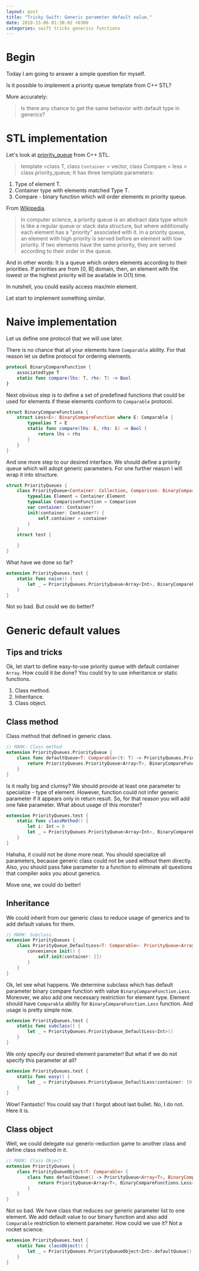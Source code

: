 ```yaml
---
layout: post
title: "Tricky Swift: Generic parameter default value."
date: 2018-15-06 01:30:02 +0300
categories: swift tricks generics functions
---
```


# Begin

Today I am going to answer a simple question for myself.

Is it possible to implement a priority queue template from C++ STL?

More accurately:

> Is there any chance to get the same behavior with default type in generics?

# STL implementation

Let's look at [priority_queue](http://www.cplusplus.com/reference/queue/priority_queue/) from C++ STL.

> template <class T, class `Container` = vector<T>,
> class Compare = less<typename Container::value_type> > class priority_queue;
> It has three template parameters:

1.	Type of element T.
2.	Container type with elements matched Type T.
3.	Compare - binary function which will order elements in priority queue.

From [Wikipedia](https://en.wikipedia.org/wiki/Priority_queue).
> In computer science, a priority queue is an abstract data type which is like a regular queue or stack data structure, but where additionally each element has a "priority" associated with it. In a priority queue, an element with high priority is served before an element with low priority. If two elements have the same priority, they are served according to their order in the queue.

And in other words:
It is a queue which orders elements according to their priorities. If priorities are from [0, B] domain, then, an element with the lowest or the highest priority will be available in O(1) time.

In nutshell, you could easily access max/min element.

Let start to implement something similar.

# Naive implementation

Let us define one protocol that we will use later.

There is no chance that all your elements have `Comparable` ability. For that reason let us define protocol for ordering elements.

```swift
protocol BinaryCompareFunction {
    associatedtype T
    static func compare(lhs: T, rhs: T) -> Bool
}
```

Next obvious step is to define a set of predefined functions that could be used for elements if these elements conform to `Comparable` protocol.

```swift
struct BinaryCompareFunctions {
    struct Less<E>: BinaryCompareFunction where E: Comparable {
        typealias T = E
        static func compare(lhs: E, rhs: E) -> Bool {
            return lhs < rhs
        }
    }
}
```

And one more step to our desired interface. We should define a priority queue which will adopt generic parameters. For one further reason I will wrap it into structure.

```swift
struct PriorityQueues {
    class PriorityQueue<Container: Collection, Comparison: BinaryCompareFunction> where Container.Element == Comparison.T {
        typealias Element = Container.Element
        typealias ComparisonFunction = Comparison
        var container: Container?
        init(container: Container?) {
            self.container = container
        }
    }
    struct test {

    }
}

```
What have we done so far?

```swift
extension PriorityQueues.test {
    static func naive() {
        let _ = PriorityQueues.PriorityQueue<Array<Int>, BinaryCompareFunctions.Less<Int>>(container: [])
    }
}

```
Not so bad. But could we do better?

# Generic default values

## Tips and tricks

Ok, let start to define easy-to-use priority queue with default container `Array`. How could it be done?
You could try to use inheritance or static functions.

1. Class method.
2. Inheritance.
3. Class object.

## Class method

Class method that defined in generic class.

```swift
// MARK: Class method
extension PriorityQueues.PriorityQueue {
    class func defaultQueue<T: Comparable>(t: T) -> PriorityQueues.PriorityQueue<Array<T>, BinaryCompareFunctions.Less<T>> {
        return PriorityQueues.PriorityQueue<Array<T>, BinaryCompareFunctions.Less<T>>(container: [])
    }
}
```

Is it really big and clumsy? We should provide at least one parameter to specialize - type of element. However, function could not infer generic parameter if it appears only in return result. So, for that reason you will add one fake parameter.
What about usage of this monster?

```swift
extension PriorityQueues.test {
    static func classMethod() {
        let i: Int = 0
        let _ = PriorityQueues.PriorityQueue<Array<Int>, BinaryCompareFunctions.Less<Int>>.defaultQueue(t: i)
    }
}
```

Hahaha, it could not be done more neat. You should specialize all parameters, because generic class could not be used without them directly. Also, you should pass fake parameter to a function to eliminate all questions that compiler asks you about generics.

Move one, we could do better!

## Inheritance

We could inherit from our generic class to reduce usage of generics and to add default values for them.

```swift
// MARK: Subclass.
extension PriorityQueues {
    class PriorityQueue_DefaultLess<T: Comparable>: PriorityQueue<Array<T>, BinaryCompareFunctions.Less<T>> {
        convenience init() {
            self.init(container: [])
        }
    }
}
```

Ok, let see what happens. We determine subclass which has default parameter binary compare function with value `BinaryCompareFunction.Less`. Moreover, we also add one necessary restriction for element type. Element should have `Comparable` ability for `BinaryCompareFunction.Less` function.
And usage is pretty simple now.

```swift
extension PriorityQueues.test {
    static func subclass() {
        let _ = PriorityQueues.PriorityQueue_DefaultLess<Int>()
    }
}
```

We only specify our desired element parameter! But what if we do not specify this parameter at all?

```swift
extension PriorityQueues.test {
    static func easy() {
        let _ = PriorityQueues.PriorityQueue_DefaultLess(container: [0])
    }
}
```

Wow! Fantastic! You could say that I forgot about last bullet. No, I do not. Here it is.


## Class object

Well, we could delegate our generic-reduction game to another class and define class method in it.

```swift
// MARK: Class Object
extension PriorityQueues {
    class PriorityQueueObject<T: Comparable> {
        class func defaultQueue() -> PriorityQueue<Array<T>, BinaryCompareFunctions.Less<T>> {
            return PriorityQueue<Array<T>, BinaryCompareFunctions.Less<T>>(container: [])
        }
    }
}
```

Not so bad. We have class that reduces our generic parameter list to one element. We add default value to our binary function and also add `Comparable` restriction to element parameter.
How could we use it? Not a rocket science.

```swift
extension PriorityQueues.test {
    static func classObject() {
        let _ = PriorityQueues.PriorityQueueObject<Int>.defaultQueue()
    }
}
```
